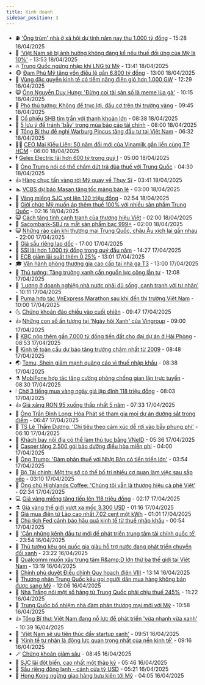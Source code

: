 ```yaml
---
title: Kinh doanh
sidebar_position: 3
---
```


<!-- vnexpress-kinh-doanh:START -->
- ⛽️ [&#39;Ông trùm&#39; nhà ở xã hội dự tính năm nay thu 1.000 tỷ đồng](https://vnexpress.net/ong-trum-nha-o-xa-hoi-du-tinh-nam-nay-thu-1-000-ty-dong-4875911.html) - 15:28 18/04/2025
- 🐲 [&#39;Việt Nam sẽ bị ảnh hưởng không đáng kể nếu thuế đối ứng của Mỹ là 10%&#39;](https://vnexpress.net/viet-nam-se-bi-anh-huong-khong-dang-ke-neu-thue-doi-ung-cua-my-la-10-4875819.html) - 13:53 18/04/2025
- 🔥 [Trung Quốc ngừng nhập khí LNG từ Mỹ](https://vnexpress.net/trung-quoc-ngung-nhap-khi-lng-tu-my-4875842.html) - 13:41 18/04/2025
- 🐵 [Đạm Phú Mỹ tăng vốn điều lệ gần 6.800 tỷ đồng](https://vnexpress.net/dam-phu-my-tang-von-dieu-le-gan-6-800-ty-dong-4875858.html) - 13:00 18/04/2025
- 🦅 [Vùng đặc quyền kinh tế có tiềm năng điện gió hơn 1.000 GW](https://vnexpress.net/vung-dac-quyen-kinh-te-co-tiem-nang-dien-gio-hon-1-000-gw-4875840.html) - 12:29 18/04/2025
- 😺 [Ông Nguyễn Duy Hưng: &#39;Đừng coi tài sản số là meme lùa gà&#39;](https://vnexpress.net/ong-nguyen-duy-hung-dung-coi-tai-san-so-la-meme-lua-ga-4875841.html) - 10:15 18/04/2025
- 🤩 [Phó thủ tướng: Không để trục lợi, đầu cơ trên thị trường vàng](https://vnexpress.net/pho-thu-tuong-khong-de-truc-loi-dau-co-tren-thi-truong-vang-4875827.html) - 09:45 18/04/2025
- 🌮 [Cổ phiếu SHB tím trần với thanh khoản lớn](https://vnexpress.net/co-phieu-shb-tim-tran-voi-thanh-khoan-lon-4875774.html) - 08:38 18/04/2025
- 🧰 [5 lưu ý để tránh &#39;bẫy&#39; trong mùa báo cáo tài chính](https://vnexpress.net/5-luu-y-de-tranh-bay-trong-mua-bao-cao-tai-chinh-4875621.html) - 08:00 18/04/2025
- 🤔 [Tổng Bí thư đề nghị Warburg Pincus tăng đầu tư tại Việt Nam](https://vnexpress.net/tong-bi-thu-de-nghi-warburg-pincus-tang-dau-tu-tai-viet-nam-4875699.html) - 06:32 18/04/2025
- 🧑‍💻 [CEO Mai Kiều Liên: 50 năm đổi mới của Vinamilk gắn liền cùng TP HCM](https://vnexpress.net/ceo-mai-kieu-lien-50-nam-doi-moi-cua-vinamilk-gan-lien-cung-tp-hcm-4875654.html) - 06:00 18/04/2025
- 🕴 [Gelex Electric lãi hơn 600 tỷ trong quý I](https://vnexpress.net/gelex-electric-lai-hon-600-ty-trong-quy-i-4875359.html) - 05:00 18/04/2025
- 🦩 [Ông Trump nói có thể chấm dứt trả đũa thuế với Trung Quốc](https://vnexpress.net/ong-trump-noi-co-the-cham-dut-tra-dua-thue-voi-trung-quoc-4875619.html) - 04:30 18/04/2025
- 👍 [Hàng chục tấn vàng rời Mỹ quay về Thụy Sĩ](https://vnexpress.net/hang-chuc-tan-vang-roi-my-quay-ve-thuy-si-4875550.html) - 03:41 18/04/2025
- 🏊 [VCBS dự báo Masan tăng tốc mảng bán lẻ](https://vnexpress.net/vcbs-du-bao-masan-tang-toc-mang-ban-le-4875537.html) - 03:00 18/04/2025
- 🤡 [Vàng miếng SJC vọt lên 120 triệu đồng](https://vnexpress.net/vang-mieng-sjc-vot-len-120-trieu-dong-4875573.html) - 02:54 18/04/2025
- 👀 [Giới chức Mỹ muốn áp thêm thuế 100% với nhiều sản phẩm Trung Quốc](https://vnexpress.net/gioi-chuc-my-muon-ap-them-thue-100-voi-nhieu-san-pham-trung-quoc-4875544.html) - 02:16 18/04/2025
- 😺 [Cách tăng tính cạnh tranh của thương hiệu Việt](https://vnexpress.net/cach-tang-tinh-canh-tranh-cua-thuong-hieu-viet-4875524.html) - 02:00 18/04/2025
- 🦣 [Sacombank-SBJ ra mắt sản phẩm bạc 999+](https://vnexpress.net/sacombank-sbj-ra-mat-san-pham-bac-999-4875445.html) - 02:00 18/04/2025
- 😺 [Những rào cản khi thương mại Trung Quốc, châu Âu xích lại gần nhau](https://vnexpress.net/nhung-rao-can-khi-thuong-mai-trung-quoc-chau-au-xich-lai-gan-nhau-4874682.html) - 22:00 17/04/2025
- 💼 [Giá sầu riêng lao dốc](https://vnexpress.net/gia-sau-rieng-lao-doc-4875148.html) - 17:00 17/04/2025
- 🤗 [SSI lãi hơn 1.000 tỷ đồng trong quý đầu năm](https://vnexpress.net/ssi-lai-hon-1-000-ty-dong-trong-quy-dau-nam-4875433.html) - 14:27 17/04/2025
- 👀 [ECB giảm lãi suất thêm 0,25%](https://vnexpress.net/ecb-giam-lai-suat-them-0-25-4875427.html) - 13:01 17/04/2025
- 🎓 [Vận hành phòng thương gia cao cấp tại nhà ga T3](https://vnexpress.net/van-hanh-phong-thuong-gia-cao-cap-tai-nha-ga-t3-4875425.html) - 13:00 17/04/2025
- 🗽 [Thủ tướng: Tăng trưởng xanh cần nguồn lực công lẫn tư](https://vnexpress.net/thu-tuong-tang-truong-xanh-can-nguon-luc-cong-lan-tu-4875391.html) - 12:08 17/04/2025
- 🚀 [&#39;Lương ở doanh nghiệp nhà nước phải đủ sống, cạnh tranh với tư nhân&#39;](https://vnexpress.net/luong-o-doanh-nghiep-nha-nuoc-phai-du-song-canh-tranh-voi-tu-nhan-4875365.html) - 10:11 17/04/2025
- 🤗 [Puma hợp tác VnExpress Marathon sau khi đến thị trường Việt Nam](https://vnexpress.net/puma-hop-tac-vnexpress-marathon-sau-khi-den-thi-truong-viet-nam-4874831.html) - 10:00 17/04/2025
- 🌜 [Chứng khoán đảo chiều vào cuối phiên](https://vnexpress.net/chung-khoan-dao-chieu-vao-cuoi-phien-4875333.html) - 09:47 17/04/2025
- 👍 [Những con số ấn tượng tại &#39;Ngày hội Xanh&#39; của Vingroup](https://vnexpress.net/nhung-con-so-an-tuong-tai-ngay-hoi-xanh-cua-vingroup-4874853.html) - 09:00 17/04/2025
- 🤖 [KBC nộp thêm gần 7.000 tỷ đồng tiền đất cho đại dự án ở Hải Phòng](https://vnexpress.net/kbc-nop-them-gan-7-000-ty-dong-tien-dat-cho-dai-du-an-o-hai-phong-4875318.html) - 08:53 17/04/2025
- 🫣 [Kinh tế toàn cầu dự báo tăng trưởng chậm nhất từ 2009](https://vnexpress.net/kinh-te-toan-cau-du-bao-tang-truong-cham-nhat-tu-2009-4875206.html) - 08:48 17/04/2025
- 🌏 [Temu, Shein giảm mạnh quảng cáo vì thuế nhập khẩu](https://vnexpress.net/temu-shein-giam-manh-quang-cao-vi-thue-nhap-khau-4875244.html) - 08:38 17/04/2025
- ⚗️ [MobiFone hợp tác tăng cường phòng chống gian lận trực tuyến](https://vnexpress.net/mobifone-hop-tac-tang-cuong-phong-chong-gian-lan-truc-tuyen-4875188.html) - 08:30 17/04/2025
- 🕯 [Chờ 3 tiếng mua vàng ngày giá lập đỉnh 118 triệu đồng](https://vnexpress.net/cho-3-tieng-mua-vang-ngay-gia-lap-dinh-118-trieu-dong-4875216.html) - 08:03 17/04/2025
- 👍 [Giá xăng RON 95 xuống thấp nhất 5 năm](https://vnexpress.net/gia-xang-moi-nhat-hom-nay-17-4-4875235.html) - 07:33 17/04/2025
- 🤠 [Ông Trần Đình Long: Hòa Phát sẽ tham gia mọi dự án đường sắt trọng điểm](https://vnexpress.net/ong-tran-dinh-long-hoa-phat-se-tham-gia-moi-du-an-duong-sat-trong-diem-4875223.html) - 06:47 17/04/2025
- 🌊 [TS Lê Thẩm Dương: &#39;Chi tiêu theo cảm xúc dễ rơi vào bẫy phung phí&#39;](https://vnexpress.net/ts-le-tham-duong-chi-tieu-theo-cam-xuc-de-roi-vao-bay-phung-phi-4875088.html) - 06:10 17/04/2025
- 🌈 [Khách bay nội địa có thể làm thủ tục bằng VNeID](https://vnexpress.net/khach-bay-noi-dia-co-the-lam-thu-tuc-bang-vneid-4875201.html) - 05:36 17/04/2025
- 🥳 [Casper tặng 2.500 gói bảo dưỡng điều hòa miễn phí](https://vnexpress.net/casper-tang-2-500-goi-bao-duong-dieu-hoa-mien-phi-4874901.html) - 04:00 17/04/2025
- 🐻 [Ông Trump: &#39;Đàm phán thuế với Nhật Bản có tiến triển lớn&#39;](https://vnexpress.net/ong-trump-dam-phan-thue-voi-nhat-ban-co-tien-trien-lon-4875109.html) - 03:54 17/04/2025
- 💫 [Bộ Tài chính: Một trụ sở có thể bố trí nhiều cơ quan làm việc sau sắp xếp](https://vnexpress.net/bo-tai-chinh-mot-tru-so-co-the-bo-tri-nhieu-co-quan-lam-viec-sau-sap-xep-4875105.html) - 03:10 17/04/2025
- 🤩 [Ông chủ Highlands Coffee: &#39;Chúng tôi vẫn là thương hiệu cà phê Việt&#39;](https://vnexpress.net/ong-chu-highlands-coffee-chung-toi-van-la-thuong-hieu-ca-phe-viet-4874874.html) - 02:34 17/04/2025
- 💻 [Giá vàng miếng tăng tiếp lên 118 triệu đồng](https://vnexpress.net/vang-mieng-sjc-tang-nong-len-118-trieu-dong-4875076.html) - 02:17 17/04/2025
- ⚗️ [Giá vàng thế giới vượt xa mốc 3.300 USD](https://vnexpress.net/gia-vang-the-gioi-vuot-xa-moc-3-300-usd-4875035.html) - 01:16 17/04/2025
- 🌈 [Giá mua điện từ Lào cao nhất 7,02 cent một kWh](https://vnexpress.net/gia-mua-dien-tu-lao-cao-nhat-7-02-cent-mot-kwh-4875036.html) - 01:01 17/04/2025
- 🌝 [Chủ tịch Fed cảnh báo hậu quả kinh tế từ thuế nhập khẩu](https://vnexpress.net/chu-tich-fed-canh-bao-hau-qua-kinh-te-tu-thue-nhap-khau-4875033.html) - 00:54 17/04/2025
- 🥸 [&#39;Cần những kênh đầu tư mới để phát triển trung tâm tài chính quốc tế&#39;](https://vnexpress.net/can-nhung-kenh-dau-tu-moi-de-phat-trien-trung-tam-tai-chinh-quoc-te-4875012.html) - 23:54 16/04/2025
- 🦆 [Thủ tướng kêu gọi quốc gia giàu hỗ trợ nước đang phát triển chuyển đổi xanh](https://vnexpress.net/thu-tuong-keu-goi-quoc-gia-giau-ho-tro-nuoc-dang-phat-trien-chuyen-doi-xanh-4874953.html) - 23:22 16/04/2025
- 🌋 [Qualcomm muốn xây trung tâm R&amp;amp;D lớn thứ ba thế giới tại Việt Nam](https://vnexpress.net/qualcomm-muon-xay-trung-tam-r-d-lon-thu-ba-the-gioi-tai-viet-nam-4874947.html) - 13:19 16/04/2025
- 🦍 [Chính phủ duyệt Điều chỉnh Quy hoạch điện VIII](https://vnexpress.net/chinh-phu-duyet-dieu-chinh-quy-hoach-dien-viii-4874939.html) - 13:14 16/04/2025
- 🤔 [Thương nhân Trung Quốc kêu gọi người dân mua hàng không bán được sang Mỹ](https://vnexpress.net/thuong-nhan-trung-quoc-keu-goi-nguoi-dan-mua-hang-khong-ban-duoc-sang-my-4874817.html) - 12:06 16/04/2025
- 🧰 [Nhà Trắng nói một số hàng từ Trung Quốc phải chịu thuế 245%](https://vnexpress.net/nha-trang-noi-mot-so-hang-tu-trung-quoc-phai-chiu-thue-245-4874918.html) - 11:22 16/04/2025
- 🌝 [Trung Quốc bổ nhiệm nhà đàm phán thương mại mới với Mỹ](https://vnexpress.net/trung-quoc-bo-nhiem-nha-dam-phan-thuong-mai-moi-voi-my-4874905.html) - 10:58 16/04/2025
- 👍 [Tổng Bí thư: Việt Nam đang nỗ lực để phát triển &#39;vừa nhanh vừa xanh&#39;](https://vnexpress.net/tong-bi-thu-viet-nam-dang-no-luc-de-phat-trien-vua-nhanh-vua-xanh-4874904.html) - 10:39 16/04/2025
- 🗽 [&#39;Việt Nam sẽ ưu tiên thúc đẩy startup xanh&#39;](https://vnexpress.net/viet-nam-se-uu-tien-thuc-day-startup-xanh-4874825.html) - 09:51 16/04/2025
- 🐎 [&#39;Kinh tế tư nhân là động lực quan trọng nhất của nền kinh tế&#39;](https://vnexpress.net/kinh-te-tu-nhan-la-dong-luc-quan-trong-nhat-cua-nen-kinh-te-4874841.html) - 09:16 16/04/2025
- 🪄 [Chứng khoán giảm sâu](https://vnexpress.net/chung-khoan-giam-sau-4874840.html) - 08:45 16/04/2025
- 🎊 [SJC lãi đột biến, cao nhất một thập kỷ](https://vnexpress.net/sjc-lai-dot-bien-cao-nhat-mot-thap-ky-4874739.html) - 05:46 16/04/2025
- 🗽 [Sầu riêng đông lạnh - cánh cửa tỷ USD](https://vnexpress.net/sau-rieng-dong-lanh-canh-cua-ty-usd-4868665.html) - 05:21 16/04/2025
- 🦩 [Hong Kong ngừng giao hàng bưu kiện tới Mỹ](https://vnexpress.net/hong-kong-ngung-giao-hang-buu-kien-toi-my-4874643.html) - 04:05 16/04/2025<!-- vnexpress-kinh-doanh:END -->
